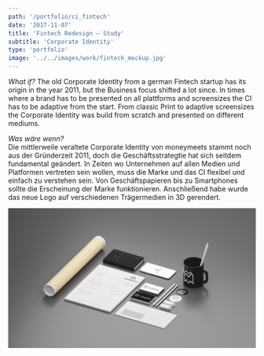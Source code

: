 ```yaml
---
path: '/portfolio/ci_fintech'
date: '2017-11-07'
title: 'Fintech Redesign – Study'
subtitle: 'Corporate Identity'
type: 'portfolio'
image: '../../images/work/fintech_mockup.jpg'
---
```


_What if?_
The old Corporate Identity from a german Fintech startup has its origin in the year 2011, but the Business focus shifted a lot since. In times where a brand has to be presented on all plattforms and screensizes the CI has to be adaptive from the start. From classic Print to adaptive screensizes the Corporate Identity was build from scratch and presented on different mediums.

_Was wäre wenn?_ <br>
Die mittlerweile veraltete Corporate Identity von moneymeets stammt noch aus der Gründerzeit 2011, doch die Geschäftsstrategtie hat sich seitdem fundamental geändert. In Zeiten wo Unternehmen auf allen Medien und Platformen vertreten sein wollen, muss die Marke und das CI flexibel und einfach zu verstehen sein.
Von Geschäftspapieren bis zu Smartphones sollte die Erscheinung der Marke funktionieren.
Anschließend habe wurde das neue Logo auf verschiedenen Trägermedien in 3D gerendert.

![CI](../../images/work/fintech_mockup.jpg)

